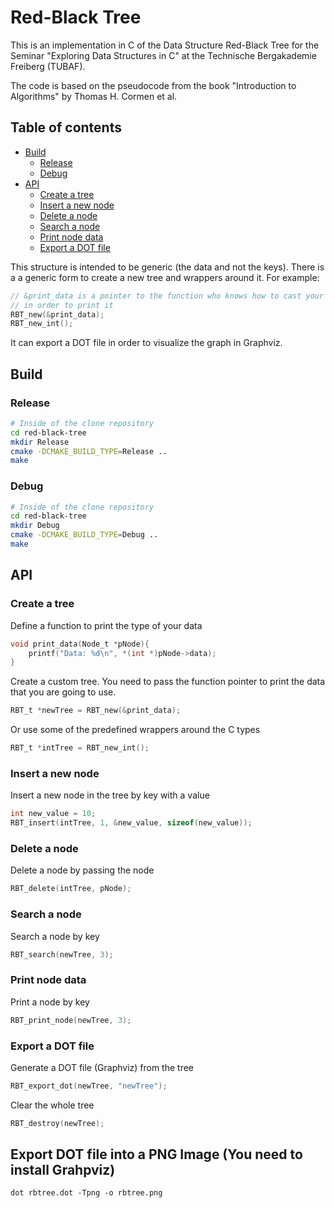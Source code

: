 # Red-Black Tree

This is an implementation in C of the Data Structure Red-Black Tree for the 
Seminar "Exploring Data Structures in C" at the Technische Bergakademie Freiberg
(TUBAF).

The code is based on the pseudocode from the book "Introduction to Algorithms" 
by Thomas H. Cormen et al.

## Table of contents
- [Build](##Build)
    * [Release](###Release)
    * [Debug](###Debug)
- [API](##API)
    * [Create a tree](###Create%20a%20tree)
    * [Insert a new node](###Insert%20a%20new%20node)
    * [Delete a node](###Delete%20a%20node)
    * [Search a node](###Search%20a%20node)
    * [Print node data](###Print%20node%20data)
    * [Export a DOT file](###Export%20a%20DOT%20file)


This structure is intended to be generic (the data and not the keys). 
There is a a generic form to create a new tree and wrappers around it.
For example:

```c
// &print_data is a pointer to the function who knows how to cast your data
// in order to print it
RBT_new(&print_data); 
RBT_new_int();
```

It can export a DOT file in order to visualize the graph in Graphviz.

## Build

### Release
```bash
# Inside of the clone repository
cd red-black-tree
mkdir Release
cmake -DCMAKE_BUILD_TYPE=Release ..
make
```

### Debug
```bash
# Inside of the clone repository
cd red-black-tree
mkdir Debug
cmake -DCMAKE_BUILD_TYPE=Debug ..
make
```

## API

### Create a tree

Define a function to print the type of your data
```c
void print_data(Node_t *pNode){
    printf("Data: %d\n", *(int *)pNode->data);
}
```

Create a custom tree. You need to pass the function pointer to print the data
that you are going to use.
```c
RBT_t *newTree = RBT_new(&print_data);
```

Or use some of the predefined wrappers around the C types
```c
RBT_t *intTree = RBT_new_int();
```
### Insert a new node
Insert a new node in the tree by key with a value
```c
int new_value = 10;
RBT_insert(intTree, 1, &new_value, sizeof(new_value));
```

### Delete a node
Delete a node by passing the node
```c
RBT_delete(intTree, pNode);
```

### Search a node
Search a node by key
```c
RBT_search(newTree, 3);
```


### Print node data
Print a node by key
```c
RBT_print_node(newTree, 3);
```

### Export a DOT file
Generate a DOT file (Graphviz) from the tree
```c
RBT_export_dot(newTree, "newTree");
```

Clear the whole tree
```c
RBT_destroy(newTree);
```

## Export DOT file into a PNG Image (You need to install Grahpviz)

```
dot rbtree.dot -Tpng -o rbtree.png
```